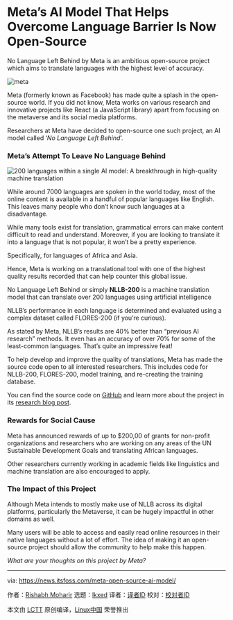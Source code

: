 [#]: subject: "Meta’s AI Model That Helps Overcome Language Barrier Is Now Open-Source"
[#]: via: "https://news.itsfoss.com/meta-open-source-ai-model/"
[#]: author: "Rishabh Moharir https://news.itsfoss.com/author/rishabh/"
[#]: collector: "lkxed"
[#]: translator: "fenglyulin"
[#]: reviewer: " "
[#]: publisher: " "
[#]: url: " "

Meta’s AI Model That Helps Overcome Language Barrier Is Now Open-Source
======
No Language Left Behind by Meta is an ambitious open-source project which aims to translate languages with the highest level of accuracy.

![meta][1]

Meta (formerly known as Facebook) has made quite a splash in the open-source world. If you did not know, Meta works on various research and innovative projects like React (a JavaScript library) apart from focusing on the metaverse and its social media platforms.

Researchers at Meta have decided to open-source one such project, an AI model called ‘*No Language Left Behind*‘.

### Meta’s Attempt To Leave No Language Behind 

![200 languages within a single AI model: A breakthrough in high-quality machine translation][2]

While around 7000 languages are spoken in the world today, most of the online content is available in a handful of popular languages like English. This leaves many people who don’t know such languages at a disadvantage.

While many tools exist for translation, grammatical errors can make content difficult to read and understand. Moreover, if you are looking to translate it into a language that is not popular, it won’t be a pretty experience.

Specifically, for languages of Africa and Asia.

Hence, Meta is working on a translational tool with one of the highest quality results recorded that can help counter this global issue.

No Language Left Behind or simply **NLLB-200** is a machine translation model that can translate over 200 languages using artificial intelligence

NLLB’s performance in each language is determined and evaluated using a complex dataset called FLORES-200 (if you’re curious).

As stated by Meta, NLLB’s results are 40% better than “previous AI research” methods. It even has an accuracy of over 70% for some of the least-common languages. That’s quite an impressive feat!

To help develop and improve the quality of translations, Meta has made the source code open to all interested researchers. This includes code for NLLB-200, FLORES-200, model training, and re-creating the training database.

You can find the source code on [GitHub][3] and learn more about the project in its [research blog post][4].

### Rewards for Social Cause

Meta has announced rewards of up to $200,00 of grants for non-profit organizations and researchers who are working on any areas of the UN Sustainable Development Goals and translating African languages.

Other researchers currently working in academic fields like linguistics and machine translation are also encouraged to apply.

### The Impact of this Project

Although Meta intends to mostly make use of NLLB across its digital platforms, particularly the Metaverse, it can be hugely impactful in other domains as well.

Many users will be able to access and easily read online resources in their native languages without a lot of effort. The idea of making it an open-source project should allow the community to help make this happen.

*What are your thoughts on this project by Meta?*

--------------------------------------------------------------------------------

via: https://news.itsfoss.com/meta-open-source-ai-model/

作者：[Rishabh Moharir][a]
选题：[lkxed][b]
译者：[译者ID](https://github.com/译者ID)
校对：[校对者ID](https://github.com/校对者ID)

本文由 [LCTT](https://github.com/LCTT/TranslateProject) 原创编译，[Linux中国](https://linux.cn/) 荣誉推出

[a]: https://news.itsfoss.com/author/rishabh/
[b]: https://github.com/lkxed
[1]: https://news.itsfoss.com/wp-content/uploads/2022/07/meta-makes-ai-language-model-opensource.jpg
[2]: https://youtu.be/uCxSPPiwrNE
[3]: https://github.com/facebookresearch/fairseq/tree/nllb
[4]: https://ai.facebook.com/blog/nllb-200-high-quality-machine-translation/
